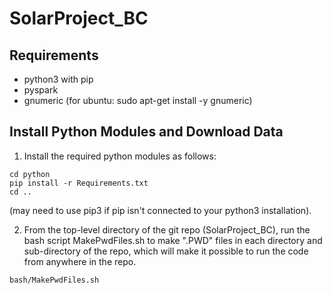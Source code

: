 # SolarProject_BC

## Requirements
  * python3 with pip
  * pyspark
  * gnumeric (for ubuntu: sudo apt-get install -y gnumeric)
   
   
## Install Python Modules and Download Data
  
  1. Install the required python modules as follows:
  
  ~~~~
  cd python
  pip install -r Requirements.txt
  cd ..
  ~~~~
  
  (may need to use pip3 if pip isn't connected to your python3 installation).
  
  2. From the top-level directory of the git repo (SolarProject_BC), run the bash script MakePwdFiles.sh to make ".PWD" files in each directory and sub-directory of the repo, which will make it possible to run the code from anywhere in the repo.
  
  ~~~~
  bash/MakePwdFiles.sh
  ~~~~
